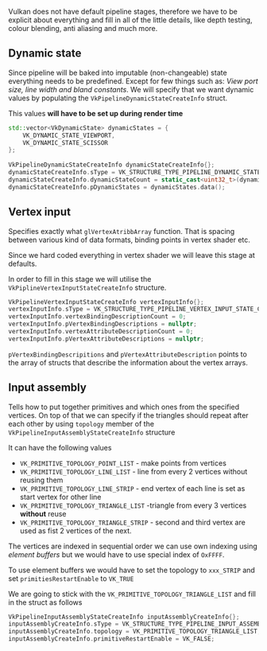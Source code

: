 Vulkan does not have default pipeline stages, therefore we have to be explicit about everything and fill in all of the little details, like depth testing, colour blending, anti aliasing and much more. 

## Dynamic state
Since pipeline will be baked into imputable (non-changeable) state everything needs to be predefined. Except for few things such as: *View port size, line width and bland constants*. We will specify that we want dynamic values by populating the `VkPipelineDynamicStateCreateInfo` struct. 

This values **will have to be set up during render time**

```c++
std::vector<VkDynamicState> dynamicStates = {  
    VK_DYNAMIC_STATE_VIEWPORT,  
    VK_DYNAMIC_STATE_SCISSOR  
};  
  
VkPipelineDynamicStateCreateInfo dynamicStateCreateInfo{};  
dynamicStateCreateInfo.sType = VK_STRUCTURE_TYPE_PIPELINE_DYNAMIC_STATE_CREATE_INFO;  
dynamicStateCreateInfo.dynamicStateCount = static_cast<uint32_t>(dynamicStates.size());  
dynamicStateCreateInfo.pDynamicStates = dynamicStates.data();
```

## Vertex input 
Specifies exactly what `glVertexAtribbArray` function. That is spacing between various kind of data formats, binding points in vertex shader etc.

Since we hard coded everything in vertex shader we will leave this stage at defaults.

In order to fill in this stage we will utilise the `VkPiplineVertexInputStateCreateInfo` structure.

```c++
VkPipelineVertexInputStateCreateInfo vertexInputInfo{};  
vertexInputInfo.sType = VK_STRUCTURE_TYPE_PIPELINE_VERTEX_INPUT_STATE_CREATE_INFO;  
vertexInputInfo.vertexBindingDescriptionCount = 0;  
vertexInputInfo.pVertexBindingDescriptions = nullptr;  
vertexInputInfo.vertexAttributeDescriptionCount = 0;  
vertexInputInfo.pVertexAttributeDescriptions = nullptr;
```
 `pVertexBindingDescripitions` and `pVertexAttributeDescription` points to the array of structs that describe the information about the vertex arrays.

## Input assembly
Tells how to put together primitives and which ones from the specified vertices. On top of that we can specify if the triangles should repeat after each other by using `topology` member of the `VkPipelineInputAssemblyStateCreateInfo` structure

It can have the following values
- `VK_PRIMITIVE_TOPOLOGY_POINT_LIST` - make points from vertices
- `VK_PRIMITIVE_TOPOLOGY_LINE_LIST` -  line from every 2 vertices without reusing them
- `VK_PRIMITIVE_TOPOLOGY_LINE_STRIP` - end vertex of each line is set as start vertex for other line 
- `VK_PRIMITIVE_TOPOLOGY_TRIANGLE_LIST` -triangle from every 3 vertices **without** reuse
- `VK_PRIMITIVE_TOPOLOGY_TRIANGLE_STRIP` - second and third vertex are used as fist 2 vertices of the next. 

The vertices are indexed in sequential order we can use own indexing using *element buffers* but we would have to use special index of `OxFFFF`.

To use element buffers we would have to set the topology to `xxx_STRIP` and set `primitiesRestartEnable` to `VK_TRUE`

We are going to stick with the `VK_PRIMITIVE_TOPOLOGY_TRIANGLE_LIST` and fill in the struct as follows

```c++
VkPipelineInputAssemblyStateCreateInfo inputAssemblyCreateInfo{};  
inputAssemblyCreateInfo.sType = VK_STRUCTURE_TYPE_PIPELINE_INPUT_ASSEMBLY_STATE_CREATE_INFO;  
inputAssemblyCreateInfo.topology = VK_PRIMITIVE_TOPOLOGY_TRIANGLE_LIST;  
inputAssemblyCreateInfo.primitiveRestartEnable = VK_FALSE;
```